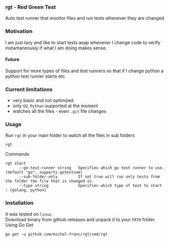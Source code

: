 ### rgt -  Red Green Test
Auto test runner that monitor files and run tests whenever they are changed 

### Motivation
I am just lazy and like to start tests asap whenever I change code to verify instantaneously if what I am doing makes sense.

#### Future
Support for more types of files and test runners so that if I change python a python test runner starts etc.

### Current limitations
- very basic and not optimized
- only `GO`, `Python` supported at the moment
- watches all the files - even `.git` file changes

### Usage

Run `rgt` in your main folder to watch all the files in sub folders
```
rgt
```

Commands
```
rgt start
      --go-test-runner string   Specifies which go test runner to use. (default "go", supports gotestsum)
      --sub-folder-only         If set true will run only tests from the folder the file that is changed in.
      --type string             Specifiec which type of test to start : [golang, python]
```

### Installation
It was tested on `linux`.  
Download binary from github releases and unpack it to your `PATH` folder.
Using Go Get
```
go get -u github.com/michal-franc/rgt/cmd/rgt
```
